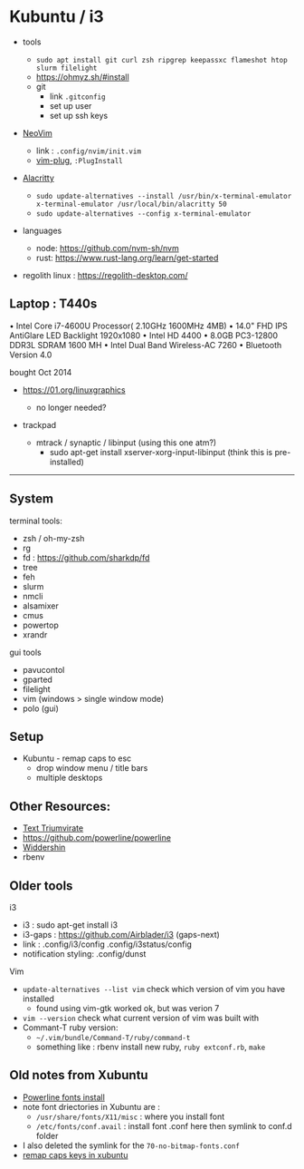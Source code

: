 # Kubuntu / i3

- tools
  - `sudo apt install git curl zsh ripgrep keepassxc flameshot htop slurm filelight`
  - https://ohmyz.sh/#install
  - git
    - link `.gitconfig`
    - set up user
    - set up ssh keys

- [NeoVim](https://github.com/neovim/neovim)
  - link : `.config/nvim/init.vim`
  - [vim-plug](https://github.com/junegunn/vim-plug), `:PlugInstall`

- [Alacritty](https://alacritty.org/)
  - `sudo update-alternatives --install /usr/bin/x-terminal-emulator x-terminal-emulator /usr/local/bin/alacritty 50`
  - `sudo update-alternatives --config x-terminal-emulator`

- languages
  - node: https://github.com/nvm-sh/nvm
  - rust: https://www.rust-lang.org/learn/get-started

- regolith linux : https://regolith-desktop.com/

## Laptop : T440s

• Intel Core i7-4600U Processor( 2.10GHz 1600MHz 4MB)
• 14.0" FHD IPS AntiGlare LED Backlight 1920x1080
• Intel HD 4400
• 8.0GB PC3-12800 DDR3L SDRAM 1600 MH
• Intel Dual Band Wireless-AC 7260
• Bluetooth Version 4.0

bought Oct 2014

- https://01.org/linuxgraphics
  - no longer needed?


- trackpad
  - mtrack / synaptic / libinput (using this one atm?)
    - sudo apt-get install xserver-xorg-input-libinput (think this is pre-installed)
---

## System

terminal tools:
  - zsh / oh-my-zsh
  - rg
  - fd : https://github.com/sharkdp/fd
  - tree
  - feh
  - slurm
  - nmcli
  - alsamixer
  - cmus
  - powertop
  - xrandr

gui tools
  - pavucontol
  - gparted
  - filelight
  - vim (windows > single window mode)
  - polo (gui)

## Setup

- Kubuntu - remap caps to esc
  - drop window menu / title bars
  - multiple desktops


## Other Resources:

- [Text Triumvirate](http://www.drbunsen.org/the-text-triumvirate/)
- https://github.com/powerline/powerline
- [Widdershin](https://github.com/Widdershin/dotfiles)
- rbenv
  
## Older tools

i3
  - i3 : sudo apt-get install i3
  - i3-gaps : https://github.com/Airblader/i3 (gaps-next)
  - link : .config/i3/config .config/i3status/config
  - notification styling: .config/dunst


Vim
  - `update-alternatives --list vim` check which version of vim you have installed
    - found using vim-gtk worked ok, but was verion 7
  - `vim --version` check what current version of vim was built with
  - Commant-T ruby version: 
    - `~/.vim/bundle/Command-T/ruby/command-t`
    - something like : rbenv install new ruby, `ruby extconf.rb`, `make`

## Old notes from Xubuntu

  - [Powerline fonts install](https://powerline.readthedocs.org/en/latest/installation/linux.html#fontconfig)
  - note font driectories in Xubuntu are : 
    - `/usr/share/fonts/X11/misc` : where you install font
    - `/etc/fonts/conf.avail` : install font .conf here then symlink to conf.d folder
  - I also deleted the symlink for the `70-no-bitmap-fonts.conf`
  - [remap caps keys  in xubuntu](http://askubuntu.com/questions/149971/how-do-you-remap-a-key-to-the-caps-lock-key-in-xubuntu)
  
  
